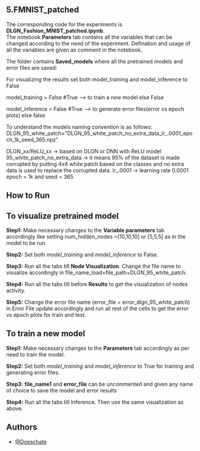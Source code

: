 
## 5.FMNIST_patched 


The corresponding code for the experiments is **DLGN_Fashion_MNIST_patched.ipynb**.  
The notebook **Parameters** tab contains all the variables that can be changed according to the need of the experiment. Defination and usage of all the variables are given as comment in the notebook.  


The folder contains **Saved_models** where all the pretrained models and error files are saved: 

For visualizing the results set both model_training and model_inference to False 

model_training = False #True --> to train a new model else False 

model_inference = False #True --> to generate error files(error vs epoch plots) else false


To understand the models naming convention is as follows: 
DLGN_95_white_patch="DLGN_95_white_patch_no_extra_data_lr_.0001_epoch_1k_seed_365.npz"

DLGN_xx/ReLU_xx -> based on DLGN or DNN with ReLU model 
95_white_patch_no_extra_data -> it means 95% of the dataset is made corrupted by putting 4x4 white patch based on the classes and no extra data is used to replace the corrupted data. 
lr_.0001 -> learning rate 0.0001 
epoch = 1k and seed = 365


## How to Run

## To visualize pretrained model
**Step1:** Make necessary changes to the **Variable parameters** tab accordingly like setting num_hidden_nodes =[10,10,10] or [5,5,5] as in the model to be run.
 
**Step2:** Set both *model_training* and *model_inference* to False.

**Step3:** Run all the tabs till **Node Visualization**. Change  the file name to visualize accordingly in file_name_load=file_path+DLGN_95_white_patch.


**Step4:** Run all the tabs till before **Results** to get the visualization of nodes activity.

**Step5:** Change the error file name (error_file = error_dlgn_95_white_patch) in Error File update accordingly and run all rest of the cells to get the error vs epoch plots for train and test.


## To train a new model
**Step1:** Make necessary changes to the **Parameters** tab accordingly as per need to train the model.
 
**Step2:** Set both *model_training* and *model_inference* to True for training and generating error files.

**Step3:** **file_name1** and **error_file** can be uncommented and given any name of choice to save the model and error results


**Step4:** Run all the tabs till Inference. Then use the same visualization as above.


## Authors

- [@Doeschate](https://github.com/Doeschate)

